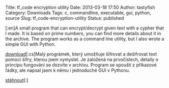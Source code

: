 Title: tf_code encryption utility
Date: 2013-03-18 17:50
Author: tastyfish
Category: Downloads
Tags: c, commandline, executable, gui, python, source
Slug: tf_code-encryption-utility
Status: published

\[:en\]A small program that can encrypt/decrypt given text with a cypher
that I made. It is based on prime numbers, you can find more details
about it in the archive. The program works as a command line utility,
but I also wrote a simple GUI with Python.

[download](https://www.dropbox.com/s/q4lfm8qg0xl0ahg/tf_code.zip)\[:cs\]Malý
prográmek, který umožňuje šifrovat a dešifrovat text pomocí šifry,
kterou jsem vymyslel. Je založená na prvočíslech, detaily o principu
fungování se dozvíte v archivu. Program se spouští z příkazové řádky,
ale napsal jsem k němu i jednoduché GUI v Pythonu.

[stáhnout](https://www.dropbox.com/s/q4lfm8qg0xl0ahg/tf_code.zip)\[:\]
